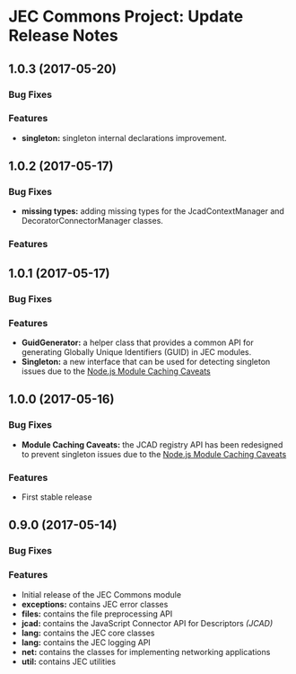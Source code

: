 # JEC Commons Project: Update Release Notes

<a name="jec-commons-1.0.2"></a>
## **1.0.3** (2017-05-20)

### Bug Fixes

### Features

- **singleton:** singleton internal declarations improvement.

<a name="jec-commons-1.0.2"></a>
## **1.0.2** (2017-05-17)

### Bug Fixes

- **missing types:** adding missing types for the JcadContextManager and DecoratorConnectorManager classes.

### Features

<a name="jec-commons-1.0.1"></a>
## **1.0.1** (2017-05-17)

### Bug Fixes

### Features

- **GuidGenerator:** a helper class that provides a common API for generating Globally Unique Identifiers (GUID) in JEC modules.
- **Singleton:** a new interface that can be used for detecting singleton issues due to the [Node.js Module Caching Caveats](https://nodejs.org/api/modules.html#modules_module_caching_caveats)

<a name="jec-commons-1.0.0"></a>
## **1.0.0** (2017-05-16)

### Bug Fixes

- **Module Caching Caveats:** the JCAD registry API has been redesigned to prevent singleton issues due to the [Node.js Module Caching Caveats](https://nodejs.org/api/modules.html#modules_module_caching_caveats)

### Features

- First stable release

<a name="jec-commons-0.9.0"></a>
## **0.9.0** (2017-05-14)

### Bug Fixes

### Features

- Initial release of the JEC Commons module
- **exceptions:** contains JEC error classes
- **files:** contains the file preprocessing API
- **jcad:** contains the JavaScript Connector API for Descriptors *(JCAD)*
- **lang:** contains the JEC core classes
- **lang:** contains the JEC logging API
- **net:** contains the classes for implementing networking applications
- **util:** contains JEC utilities